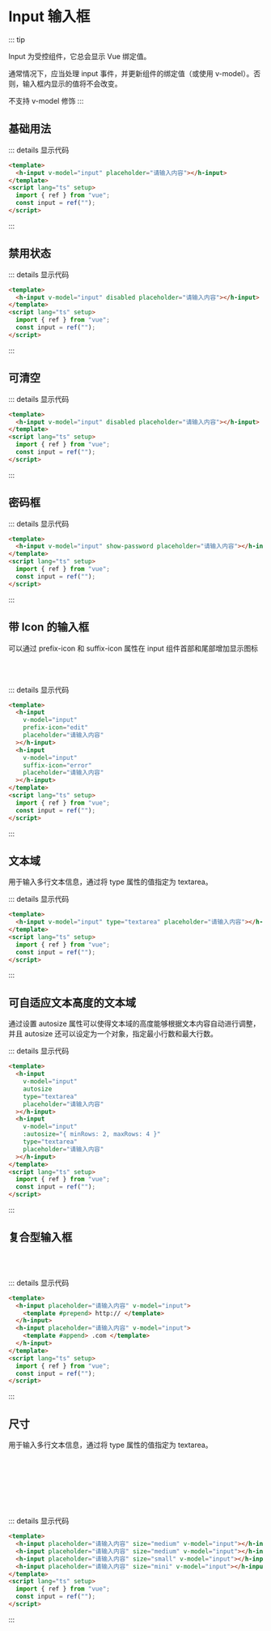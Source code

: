 # Input 输入框

::: tip

Input 为受控组件，它总会显示 Vue 绑定值。

通常情况下，应当处理 input 事件，并更新组件的绑定值（或使用 v-model）。否则，输入框内显示的值将不会改变。

不支持 v-model 修饰
:::

## 基础用法

<ClientOnly>
<div class="example">
    <div>
        <h-input v-model="input" placeholder="请输入内容"></h-input>
    </div>
</div>
</ClientOnly>

::: details 显示代码

```html
<template>
  <h-input v-model="input" placeholder="请输入内容"></h-input>
</template>
<script lang="ts" setup>
  import { ref } from "vue";
  const input = ref("");
</script>
```

:::

## 禁用状态

<ClientOnly>
<div class="example">
    <div>
        <h-input v-model="input" disabled placeholder="请输入内容"></h-input>
    </div>
</div>
</ClientOnly>

::: details 显示代码

```html
<template>
  <h-input v-model="input" disabled placeholder="请输入内容"></h-input>
</template>
<script lang="ts" setup>
  import { ref } from "vue";
  const input = ref("");
</script>
```

:::

## 可清空

<ClientOnly>
<div class="example">
<demoVue1 />
</div>
</ClientOnly>

::: details 显示代码

```html
<template>
  <h-input v-model="input" disabled placeholder="请输入内容"></h-input>
</template>
<script lang="ts" setup>
  import { ref } from "vue";
  const input = ref("");
</script>
```

:::

## 密码框

<ClientOnly>
<div class="example">
<demoVue2 />
</div>
</ClientOnly>

::: details 显示代码

```html
<template>
  <h-input v-model="input" show-password placeholder="请输入内容"></h-input>
</template>
<script lang="ts" setup>
  import { ref } from "vue";
  const input = ref("");
</script>
```

:::

## 带 Icon 的输入框

可以通过 prefix-icon 和 suffix-icon 属性在 input 组件首部和尾部增加显示图标

<ClientOnly>
<div class="example">
<h-input v-model="input" style="width:202px" prefix-icon="edit" placeholder="请输入内容"></h-input>
<br />
<br />
<h-input v-model="input" style="width:202px" suffix-icon="error" placeholder="请输入内容"></h-input>
</div>
</ClientOnly>

::: details 显示代码

```html
<template>
  <h-input
    v-model="input"
    prefix-icon="edit"
    placeholder="请输入内容"
  ></h-input>
  <h-input
    v-model="input"
    suffix-icon="error"
    placeholder="请输入内容"
  ></h-input>
</template>
<script lang="ts" setup>
  import { ref } from "vue";
  const input = ref("");
</script>
```

:::

## 文本域

用于输入多行文本信息，通过将 type 属性的值指定为 textarea。
<ClientOnly>

<div class="example">
<demoVue3 />
</div>
</ClientOnly>

::: details 显示代码

```html
<template>
  <h-input v-model="input" type="textarea" placeholder="请输入内容"></h-input>
</template>
<script lang="ts" setup>
  import { ref } from "vue";
  const input = ref("");
</script>
```

:::

## 可自适应文本高度的文本域

通过设置 autosize 属性可以使得文本域的高度能够根据文本内容自动进行调整，并且 autosize 还可以设定为一个对象，指定最小行数和最大行数。

<ClientOnly>
<div class="example">
<demoVue4 />
</div>
</ClientOnly>

::: details 显示代码

```html
<template>
  <h-input
    v-model="input"
    autosize
    type="textarea"
    placeholder="请输入内容"
  ></h-input>
  <h-input
    v-model="input"
    :autosize="{ minRows: 2, maxRows: 4 }"
    type="textarea"
    placeholder="请输入内容"
  ></h-input>
</template>
<script lang="ts" setup>
  import { ref } from "vue";
  const input = ref("");
</script>
```

:::

## 复合型输入框

<ClientOnly>
<div class="example">
  <h-input placeholder="请输入内容" v-model="input">
   <template v-slot:prepend>
            http://
    </template>
  </h-input>
  <br />
  <br />
  <h-input placeholder="请输入内容" v-model="input">
   <template #append>
           .com
    </template>
  </h-input>
</div>
</ClientOnly>

::: details 显示代码

```html
<template>
  <h-input placeholder="请输入内容" v-model="input">
    <template #prepend> http:// </template>
  </h-input>
  <h-input placeholder="请输入内容" v-model="input">
    <template #append> .com </template>
  </h-input>
</template>
<script lang="ts" setup>
  import { ref } from "vue";
  const input = ref("");
</script>
```

:::

## 尺寸

用于输入多行文本信息，通过将 type 属性的值指定为 textarea。

<ClientOnly>
<div class="example">
<h-input placeholder="请输入内容" size="medium" v-model="input"></h-input>
<br />
<br />
<h-input placeholder="请输入内容" size="medium" v-model="input"></h-input>
<br />
<br />
<h-input placeholder="请输入内容" size="small" v-model="input"></h-input>
<br />
<br />
<h-input placeholder="请输入内容" size="mini" v-model="input"></h-input>
</div>
</ClientOnly>

::: details 显示代码

```html
<template>
  <h-input placeholder="请输入内容" size="medium" v-model="input"></h-input>
  <h-input placeholder="请输入内容" size="medium" v-model="input"></h-input>
  <h-input placeholder="请输入内容" size="small" v-model="input"></h-input>
  <h-input placeholder="请输入内容" size="mini" v-model="input"></h-input>
</template>
<script lang="ts" setup>
  import { ref } from "vue";
  const input = ref("");
</script>
```

:::

<script setup lang="ts">
  import demoVue1 from './demo/inputdemo1.vue'
  import demoVue2 from './demo/inputdemo2.vue'
  import demoVue3 from './demo/inputdemo3.vue'
  import demoVue4 from './demo/inputdemo4.vue'
</script>
